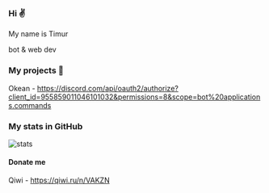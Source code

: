 ### Hi :v:

My name is Timur

bot & web dev

### My projects 👾

Okean - https://discord.com/api/oauth2/authorize?client_id=955859011046101032&permissions=8&scope=bot%20applications.commands

### My stats in GitHub 

![stats](https://github-readme-stats.vercel.app/api?username=timka-123&show_icons=true&theme=radical)

#### Donate me

Qiwi - https://qiwi.ru/n/VAKZN
